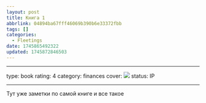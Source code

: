 ```yaml
---
layout: post
title: Книга 1
abbrlink: 04894ba67fff46069b390b6e33372fbb
tags: []
categories:
  - Fleetings
date: 1745865492322
updated: 1745872846503
---
```


***

type: book
rating: 4
category: finances
cover: <img src="https://img1.od-cdn.com/ImageType-400/6611-1/E0B/354/87/%7BE0B35487-7102-45A9-946D-A4761815343E%7DImg400.jpg">
status: IP

***

Тут уже заметки по самой книге и все такое
